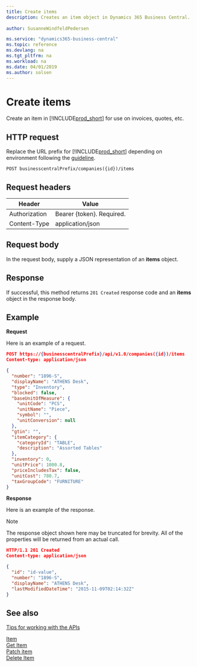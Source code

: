 ```yaml
---
title: Create items
description: Creates an item object in Dynamics 365 Business Central.
 
author: SusanneWindfeldPedersen

ms.service: "dynamics365-business-central"
ms.topic: reference
ms.devlang: na
ms.tgt_pltfrm: na
ms.workload: na
ms.date: 04/01/2019
ms.author: solsen
---
```


# Create items
Create an item in [!INCLUDE[prod_short](../../../includes/prod_short.md)] for use on invoices, quotes, etc.

## HTTP request
Replace the URL prefix for [!INCLUDE[prod_short](../../../includes/prod_short.md)] depending on environment following the [guideline](../../v1.0/endpoints-apis-for-dynamics.md).
```
POST businesscentralPrefix/companies({id})/items
```

## Request headers

|Header       |Value                    |
|-------------|-------------------------|
|Authorization|Bearer {token}. Required.|
|Content-Type |application/json         |

## Request body
In the request body, supply a JSON representation of an **items** object.

## Response
If successful, this method returns ```201 Created``` response code and an **items** object in the response body.

## Example
**Request**

Here is an example of a request.

```json
POST https://{businesscentralPrefix}/api/v1.0/companies({id})/items
Content-type: application/json

{
  "number": "1896-S",
  "displayName": "ATHENS Desk",
  "type": "Inventory",
  "blocked": false,
  "baseUnitOfMeasure": {
    "unitCode": "PCS",
    "unitName": "Piece",
    "symbol": "",
    "unitConversion": null
  },
  "gtin": "",
  "itemCategory": {
    "categoryId": "TABLE", 
    "description": "Assorted Tables"
  },
  "inventory": 0,
  "unitPrice": 1000.8,
  "priceIncludesTax": false,
  "unitCost": 780.7,
  "taxGroupCode": "FURNITURE"
} 
```

**Response**

Here is an example of the response. 

> [!NOTE]  
>   The response object shown here may be truncated for brevity. All of the properties will be returned from an actual call.

```json
HTTP/1.1 201 Created
Content-type: application/json

{
  "id": "id-value",
  "number": "1896-S",
  "displayName": "ATHENS Desk",
  "lastModifiedDateTime": "2015-11-09T02:14:32Z"
}
```

## See also
[Tips for working with the APIs](../../../developer/devenv-connect-apps-tips.md)  
  
[Item](../resources/dynamics_item.md)  
[Get Item](../api/dynamics_item_get.md)  
[Patch item](../api/dynamics_item_update.md)  
[Delete Item](../api/dynamics_item_delete.md)  